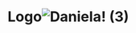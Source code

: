 # Logo![Daniela! (3)](https://user-images.githubusercontent.com/81599971/178124637-b5193e21-0431-48f9-b91d-f5dc01322600.png)
